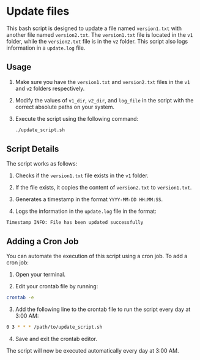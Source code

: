 # Update files

This bash script is designed to update a file named `version1.txt` with another file named `version2.txt`. The `version1.txt` file is located in the `v1` folder, while the `version2.txt` file is in the `v2` folder. This script also logs information in a `update.log` file.

## Usage

1. Make sure you have the `version1.txt` and `version2.txt` files in the `v1` and `v2` folders respectively.

2. Modify the values of `v1_dir`, `v2_dir`, and `log_file` in the script with the correct absolute paths on your system.

3. Execute the script using the following command:

   ```bash
   ./update_script.sh

## Script Details

The script works as follows:

1. Checks if the `version1.txt` file exists in the `v1` folder.

2. If the file exists, it copies the content of `version2.txt` to `version1.txt`.

3. Generates a timestamp in the format `YYYY-MM-DD HH:MM:SS`.

4. Logs the information in the `update.log` file in the format:

```
Timestamp INFO: File has been updated successfully 
```

## Adding a Cron Job

You can automate the execution of this script using a cron job. To add a cron job:

1. Open your terminal.

2. Edit your crontab file by running:

```bash
crontab -e
```
3. Add the following line to the crontab file to run the script every day at 3:00 AM:
   
```bash
0 3 * * * /path/to/update_script.sh
```
4. Save and exit the crontab editor.

The script will now be executed automatically every day at 3:00 AM.